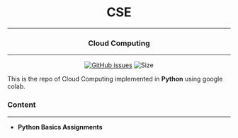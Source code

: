 <div align = "center">

# CSE 
---
### Cloud Computing
---
[![GitHub issues](https://img.shields.io/github/issues/Aanvikshiki/Cloud_Computing?logo=github)](https://github.com/Aanvikshiki/Cloud_Computing/issues) ![Size](https://github-size-badge.herokuapp.com/Aanvikshiki/Cloud_Computing.svg)
</div>

This is the repo of Cloud Computing implemented in **Python** using google colab. 

### Content
---
* **Python Basics Assignments**